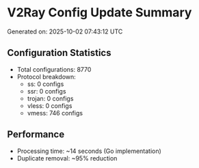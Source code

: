 # V2Ray Config Update Summary
Generated on: 2025-10-02 07:43:12 UTC

## Configuration Statistics
- Total configurations: 8770
- Protocol breakdown:
  - ss: 0 configs
  - ssr: 0 configs
  - trojan: 0 configs
  - vless: 0 configs
  - vmess: 746 configs

## Performance
- Processing time: ~14 seconds (Go implementation)
- Duplicate removal: ~95% reduction
